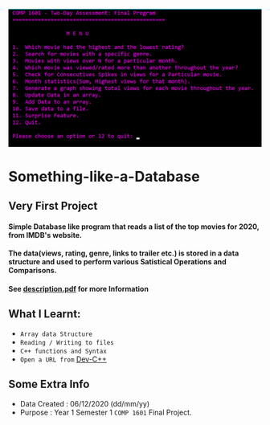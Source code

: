 ![alt text](https://github.com/DanielYatali/Something-like-a-Database/blob/main/image.png)

# Something-like-a-Database

## Very First Project

#### Simple Database like program that reads a list of the top movies for 2020,  from IMDB's website.
#### The data(views, rating, genre, links to trailer etc.) is stored in a data structure and used to perform various Satistical Operations and Comparisons.
#### See [description.pdf](https://github.com/DanielYatali/Something-like-a-Database/blob/main/Description.pdf) for more Information

## What I Learnt:
* `Array data Structure`
* `Reading / Writing to files`
* `C++ functions and Syntax`
* `Open a URL from` [Dev-C++](https://www.bloodshed.net)

## Some Extra Info

* Data Created : 06/12/2020 (dd/mm/yy)
* Purpose : Year 1 Semester 1 `COMP 1601` Final Project.
